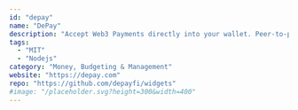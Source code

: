 ```yaml
---
id: "depay"
name: "DePay"
description: "Accept Web3 Payments directly into your wallet. Peer-to-peer, free, self-hosted & open-source."
tags:
  - "MIT"
  - "Nodejs"
category: "Money, Budgeting & Management"
website: "https://depay.com"
repo: "https://github.com/depayfi/widgets"
#image: "/placeholder.svg?height=300&width=400"
---
```


